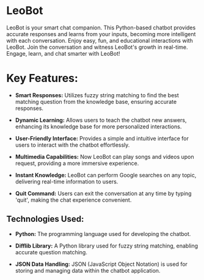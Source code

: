 # LeoBot
LeoBot is your smart chat companion. This Python-based chatbot provides accurate responses and learns from your inputs, becoming more intelligent with each conversation. Enjoy easy, fun, and educational interactions with LeoBot. Join the conversation and witness LeoBot's growth in real-time. Engage, learn, and chat smarter with LeoBot!

# Key Features:

- **Smart Responses:** Utilizes fuzzy string matching to find the best matching question from the knowledge base, ensuring accurate responses.

- **Dynamic Learning:** Allows users to teach the chatbot new answers, enhancing its knowledge base for more personalized interactions.

- **User-Friendly Interface:** Provides a simple and intuitive interface for users to interact with the chatbot effortlessly.

- **Multimedia Capabilities:** Now LeoBot can play songs and videos upon request, providing a more immersive experience.

- **Instant Knowledge:** LeoBot can perform Google searches on any topic, delivering real-time information to users.
  
- **Quit Command:** Users can exit the conversation at any time by typing 'quit', making the chat experience convenient.

## Technologies Used:

- **Python:** The programming language used for developing the chatbot.

- **Difflib Library:** A Python library used for fuzzy string matching, enabling accurate question matching.

- **JSON Data Handling:** JSON (JavaScript Object Notation) is used for storing and managing data within the chatbot application.
